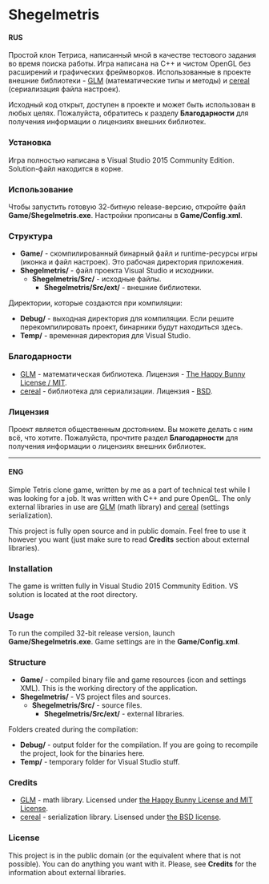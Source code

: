 # Shegelmetris

#### RUS

Простой клон Тетриса, написанный мной в качестве тестового задания во время поиска работы. Игра написана на C++ и чистом OpenGL без расширений и графических фреймворков. Использованные в проекте внешние библиотеки - [GLM](http://glm.g-truc.net/) (математические типы и методы) и [cereal](http://uscilab.github.io/cereal/) (сериализация файла настроек).

Исходный код открыт, доступен в проекте и может быть использован в любых целях. Пожалуйста, обратитесь к разделу **Благодарности** для получения информации о лицензиях внешних библиотек.

### Установка

Игра полностью написана в Visual Studio 2015 Community Edition. Solution-файл находится в корне.

### Использование

Чтобы запустить готовую 32-битную release-версию, откройте файл **Game/Shegelmetris.exe**. Настройки прописаны в **Game/Config.xml**.

### Структура

- **Game/** - скомпилированный бинарный файл и runtime-ресурсы игры (иконка и файл настроек). Это рабочая директория приложения.
- **Shegelmetris/** - файл проекта Visual Studio и исходники.
  * **Shegelmetris/Src/** - исходные файлы.
    * **Shegelmetris/Src/ext/** - внешние библиотеки.

Директории, которые создаются при компиляции:
- **Debug/** - выходная директория для компиляции. Если решите перекомпилировать проект, бинарники будут находиться здесь.
- **Temp/** - временная директория для Visual Studio.

### Благодарности

- [GLM](http://glm.g-truc.net/) - математическая библиотека. Лицензия - [The Happy Bunny License / MIT](http://glm.g-truc.net/copying.txt).
- [cereal](http://uscilab.github.io/cereal/) - библиотека для сериализации. Лицензия - [BSD](https://opensource.org/licenses/BSD-3-Clause).

### Лицензия

Проект является общественным достоянием. Вы можете делать с ним всё, что хотите. Пожалуйста, прочтите раздел **Благодарности** для получения информации о лицензиях внешних библиотек.

______

#### ENG

Simple Tetris clone game, written by me as a part of technical test while I was looking for a job. It was written with C++ and pure OpenGL. The only external libraries in use are [GLM](http://glm.g-truc.net/) (math library) and [cereal](http://uscilab.github.io/cereal/) (settings serialization).

This project is fully open source and in public domain. Feel free to use it however you want (just make sure to read **Credits** section about external libraries).

### Installation

The game is written fully in Visual Studio 2015 Community Edition. VS solution is located at the root directory.

### Usage

To run the compiled 32-bit release version, launch **Game/Shegelmetris.exe**. Game settings are in the **Game/Config.xml**.

### Structure

- **Game/** - compiled binary file and game resources (icon and settings XML). This is the working directory of the application.
- **Shegelmetris/** - VS project files and sources.
  * **Shegelmetris/Src/** - source files.
    * **Shegelmetris/Src/ext/** - external libraries.

Folders created during the compilation:
- **Debug/** - output folder for the compilation. If you are going to recompile the project, look for the binaries here.
- **Temp/** - temporary folder for Visual Studio stuff.

### Credits

- [GLM](http://glm.g-truc.net/) - math library. Licensed under [the Happy Bunny License and MIT License](http://glm.g-truc.net/copying.txt).
- [cereal](http://uscilab.github.io/cereal/) - serialization library. Lisensed under [the BSD license](https://opensource.org/licenses/BSD-3-Clause).

### License

This project is in the public domain (or the equivalent where that is not possible). You can do anything you want with it. Please, see **Credits** for the information about external libraries.
